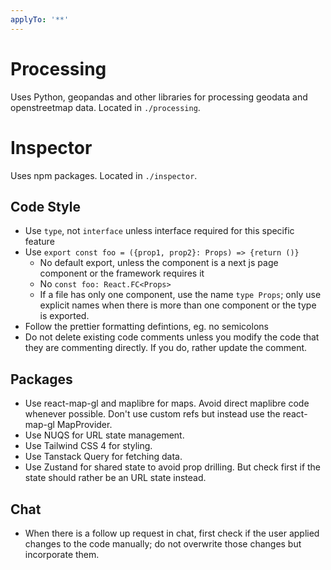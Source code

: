 ```yaml
---
applyTo: '**'
---
```


# Processing

Uses Python, geopandas and other libraries for processing geodata and openstreetmap data.
Located in `./processing`.

# Inspector

Uses npm packages.
Located in `./inspector`.

## Code Style

- Use `type`, not `interface` unless interface required for this specific feature
- Use `export const foo = ({prop1, prop2}: Props) => {return ()}`
  - No default export, unless the component is a next js page component or the framework requires it
  - No `const foo: React.FC<Props>`
  - If a file has only one component, use the name `type Props`; only use explicit names when there is more than one component or the type is exported.
- Follow the prettier formatting defintions, eg. no semicolons
- Do not delete existing code comments unless you modify the code that they are commenting directly. If you do, rather update the comment.

## Packages

- Use react-map-gl and maplibre for maps. Avoid direct maplibre code whenever possible. Don't use custom refs but instead use the react-map-gl MapProvider.
- Use NUQS for URL state management.
- Use Tailwind CSS 4 for styling.
- Use Tanstack Query for fetching data.
- Use Zustand for shared state to avoid prop drilling. But check first if the state should rather be an URL state instead.

## Chat

- When there is a follow up request in chat, first check if the user applied changes to the code manually; do not overwrite those changes but incorporate them.
